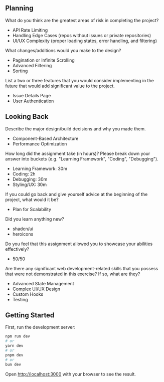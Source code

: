 ## Planning

What do you think are the greatest areas of risk in completing the project?

- API Rate Limiting
- Handling Edge Cases (repos without issues or private repositories)
- UI/UX Complexity (proper loading states, error handling, and filtering)

What changes/additions would you make to the design?

- Pagination or Infinite Scrolling
- Advanced Filtering
- Sorting

List a two or three features that you would consider implementing in the future that would add significant value to the project.

- Issue Details Page
- User Authentication

## Looking Back

Describe the major design/build decisions and why you made them.

- Component-Based Architecture
- Performance Optimization

How long did the assignment take (in hours)? Please break down your answer into buckets (e.g. "Learning Framework", "Coding", "Debugging").

- Learning Framework: 30m
- Coding: 2h
- Debugging: 30m
- Styling/UX: 30m

If you could go back and give yourself advice at the beginning of the project, what would it be?

- Plan for Scalability

Did you learn anything new?

- shadcn/ui
- heroicons

Do you feel that this assignment allowed you to showcase your abilities effectively?

- 50/50

Are there any significant web development-related skills that you possess that were not demonstrated in this exercise? If so, what are they?

- Advanced State Management
- Complex UI/UX Design
- Custom Hooks
- Testing

## Getting Started

First, run the development server:

```bash
npm run dev
# or
yarn dev
# or
pnpm dev
# or
bun dev
```

Open [http://localhost:3000](http://localhost:3000) with your browser to see the result.
